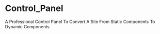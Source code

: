 # Control_Panel
A Professional Control Panel To Convert A Site From Static Components To Dynamic Components
